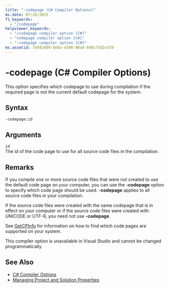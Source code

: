 ```yaml
---
title: "-codepage (C# Compiler Options)"
ms.date: 07/20/2015
f1_keywords: 
  - "/codepage"
helpviewer_keywords: 
  - "/codepage compiler option [C#]"
  - "codepage compiler option [C#]"
  - "-codepage compiler option [C#]"
ms.assetid: 75942989-b69a-4308-90a0-840c73d2c478
---
```

# -codepage (C# Compiler Options)
This option specifies which codepage to use during compilation if the required page is not the current default codepage for the system.  
  
## Syntax  
  
```console  
-codepage:id  
```  
  
## Arguments  
 `id`  
 The id of the code page to use for all source code files in the compilation.  
  
## Remarks  
 If you compile one or more source code files that were not created to use the default code page on your computer, you can use the **-codepage** option to specify which code page should be used. **-codepage** applies to all source code files in your compilation.  
  
 If the source code files were created with the same codepage that is in effect on your computer or if the source code files were created with UNICODE or UTF-8, you need not use **-codepage**.  
  
 See [GetCPInfo](/windows/desktop/api/winnls/nf-winnls-getcpinfo) for information on how to find which code pages are supported on your system.  
  
 This compiler option is unavailable in Visual Studio and cannot be changed programmatically.  
  
## See Also  

- [C# Compiler Options](../../../csharp/language-reference/compiler-options/index.md)  
- [Managing Project and Solution Properties](/visualstudio/ide/managing-project-and-solution-properties)
